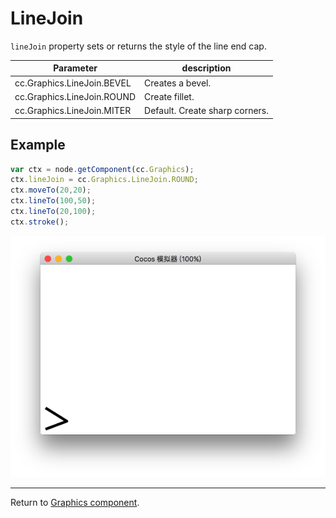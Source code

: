 # LineJoin

`lineJoin` property sets or returns the style of the line end cap.

| Parameter | description
| -------------- | ----------- |
| cc.Graphics.LineJoin.BEVEL | Creates a bevel.
| cc.Graphics.LineJoin.ROUND | Create fillet.
| cc.Graphics.LineJoin.MITER | Default. Create sharp corners.

## Example

```javascript
var ctx = node.getComponent(cc.Graphics);
ctx.lineJoin = cc.Graphics.LineJoin.ROUND;
ctx.moveTo(20,20);
ctx.lineTo(100,50);
ctx.lineTo(20,100);
ctx.stroke();
```

<a href="graphics/lineJoin.png"><img src="graphics/lineJoin.png"></a>

<hr>

Return to [Graphics component](index.md).

